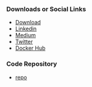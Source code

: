 <!-- ### Nightingale Information
* [Incubator Project](#)
* [Type of Project]()
* [Version ](#) -->
<!-- * [Builder](#)
* [Breaker](#) -->

### Downloads or Social Links
* [Download](https://github.com/RAJANAGORI/Nightingale)
* [Linkedin](https://www.linkedin.com/in/raja-nagori/)
* [Medium](rajanagori.medium.com)
* [Twitter](https://twitter.com/RajaNagori7)
* [Docker Hub](https://hub.docker.com/r/rajanagori/nightingale)

### Code Repository
* [repo](https://github.com/RAJANAGORI/Nightingale)

<!-- ### Change Log
* [changes](#) -->
